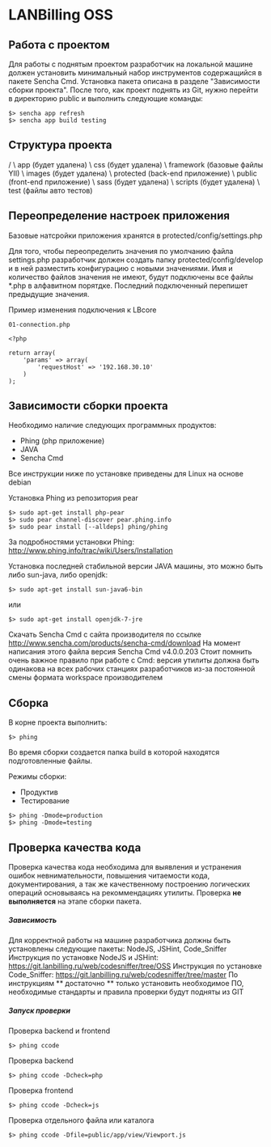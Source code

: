 LANBilling OSS
===========================

Работа с проектом
-----------------

Для работы с поднятым проектом разработчик на локальной машине должен установить минимальный набор инструментов содержащийся в пакете Sencha Cmd. Установка пакета описана в разделе "Зависимости сборки проекта". После того, как проект поднять из Git, нужно перейти в директорию public и выполнить следующие команды:

```
$> sencha app refresh
$> sencha app build testing
```

Структура проекта
--------------------------
 /
    \ app (будет удалена) 
    \ css (будет удалена)
    \ framework (базовые файлы YII)
    \ images (будет удалена)
    \ protected (back-end приложение)
    \ public (front-end приложение)
    \ sass (будет удалена)
    \ scripts (будет удалена)
    \ test (файлы авто тестов)
 

Переопределение настроек приложения
--------------------------------------

Базовые натсройки приложения хранятся в protected/config/settings.php

Для того, чтобы переопределить значения по умолчанию файла settings.php разработчик должен создать папку protected/config/develop и в ней разместить конфигурацию с новыми значениями. Имя и количество файлов значения не имеют, будут подключены все файлы *.php в алфавитном порятдке. Последний подключенный перепишет предыдущие значения.

Пример изменения подключения к LBcore

```
01-connection.php

<?php

return array(
    'params' => array(
        'requestHost' => '192.168.30.10'
    )
);

```

Зависимости сборки проекта
--------------------------

Необходимо наличие следующих программных продуктов:

- Phing (php приложение)
- JAVA
- Sencha Cmd 

Все инструкции ниже по установке приведены для Linux на основе debian

Установка Phing из репозитория pear

```
$> sudo apt-get install php-pear
$> sudo pear channel-discover pear.phing.info
$> sudo pear install [--alldeps] phing/phing
```

За подробностями установки Phing: http://www.phing.info/trac/wiki/Users/Installation

Установка последней стабильной версии JAVA машины, это можно быть либо sun-java, либо openjdk:

```
$> sudo apt-get install sun-java6-bin
```

или

```
$> sudo apt-get install openjdk-7-jre
```

Скачать Sencha Cmd с сайта производителя по ссылке http://www.sencha.com/products/sencha-cmd/download
На момент написания этого файла версия Sencha Cmd v4.0.0.203 Стоит помнить очень важное правило при работе с Cmd: версия утилиты должна быть одинакова на всех рабочих станциях разработчиков из-за постоянной смены формата workspace производителем

Сборка
------

В корне проекта выполнить:

```
$> phing
```

Во время сборки создается папка build в которой находятся подготовленные файлы.

Режимы сборки:

- Продуктив
- Тестирование

```
$> phing -Dmode=production
$> phing -Dmode=testing
```

Проверка качества кода
----------------------

Проверка качества кода необходима для выявления и устранения ошибок невнимательности, повышения читаемости кода, документирования, а так же качественному построению логических операций основываясь на рекоммендациях утилиты. 
Проверка **не выполняется** на этапе сборки пакета.

##### Зависимость

Для корректной работы на машине разработчика должны быть установлены следующие пакеты: NodeJS, JSHint, Code_Sniffer
Инструкция по установке NodeJS и JSHint: https://git.lanbilling.ru/web/codesniffer/tree/OSS
Инструкция по установке Code_Sniffer: https://git.lanbilling.ru/web/codesniffer/tree/master
По инструкциям ** достаточно ** только установить необходимое ПО, необходимые стандарты и правила проверки будут подняты из GIT

##### Запуск проверки

Проверка backend и frontend

```
$> phing ccode
```

Проверка backend

```
$> phing ccode -Dcheck=php
```

Проверка frontend

```
$> phing ccode -Dcheck=js
```

Проверка отдельного файла или каталога

```
$> phing ccode -Dfile=public/app/view/Viewport.js
```
